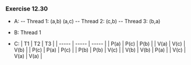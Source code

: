 ### Exercise 12.30
- A:
-- Thread 1: (a,b) (a,c)
-- Thread 2: (c,b)
-- Thread 3: (b,a)

- B: Thread 1

- C: 
| T1    | T2    | T3    |
| ----- | ----- | ----- |
| P(a)  | P(c)  | P(b)  |
| V(a)  | V(c)  | V(b)  |
| P(c)  | P(a)  | P(c)  |
| P(b)  | P(b)  | V(c)  |
| V(b)  | V(b)  | P(a)  |
| V(c)  | V(a)  | V(a)  |
